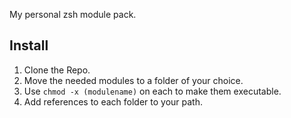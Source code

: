 My personal zsh module pack.

## Install

1. Clone the Repo.
2. Move the needed modules to a folder of your choice.
3. Use `chmod -x (modulename)` on each to make them executable. 
4. Add references to each folder to your path.
